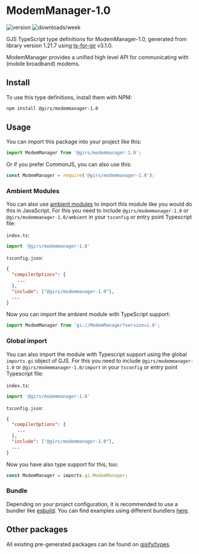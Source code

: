 
# ModemManager-1.0

![version](https://img.shields.io/npm/v/@girs/modemmanager-1.0)
![downloads/week](https://img.shields.io/npm/dw/@girs/modemmanager-1.0)


GJS TypeScript type definitions for ModemManager-1.0, generated from library version 1.21.7 using [ts-for-gir](https://github.com/gjsify/ts-for-gir) v3.1.0.

ModemManager provides a unified high level API for communicating with (mobile broadband) modems.

## Install

To use this type definitions, install them with NPM:
```bash
npm install @girs/modemmanager-1.0
```

## Usage

You can import this package into your project like this:
```ts
import ModemManager from '@girs/modemmanager-1.0';
```

Or if you prefer CommonJS, you can also use this:
```ts
const ModemManager = require('@girs/modemmanager-1.0');
```

### Ambient Modules

You can also use [ambient modules](https://github.com/gjsify/ts-for-gir/tree/main/packages/cli#ambient-modules) to import this module like you would do this in JavaScript.
For this you need to include `@girs/modemmanager-1.0` or `@girs/modemmanager-1.0/ambient` in your `tsconfig` or entry point Typescript file:

`index.ts`:
```ts
import '@girs/modemmanager-1.0'
```

`tsconfig.json`:
```json
{
  "compilerOptions": {
    ...
  },
  "include": ["@girs/modemmanager-1.0"],
  ...
}
```

Now you can import the ambient module with TypeScript support: 

```ts
import ModemManager from 'gi://ModemManager?version=1.0';
```

### Global import

You can also import the module with Typescript support using the global `imports.gi` object of GJS.
For this you need to include `@girs/modemmanager-1.0` or `@girs/modemmanager-1.0/import` in your `tsconfig` or entry point Typescript file:

`index.ts`:
```ts
import '@girs/modemmanager-1.0'
```

`tsconfig.json`:
```json
{
  "compilerOptions": {
    ...
  },
  "include": ["@girs/modemmanager-1.0"],
  ...
}
```

Now you have also type support for this, too:

```ts
const ModemManager = imports.gi.ModemManager;
```

### Bundle

Depending on your project configuration, it is recommended to use a bundler like [esbuild](https://esbuild.github.io/). You can find examples using different bundlers [here](https://github.com/gjsify/ts-for-gir/tree/main/examples).

## Other packages

All existing pre-generated packages can be found on [gjsify/types](https://github.com/gjsify/types).

